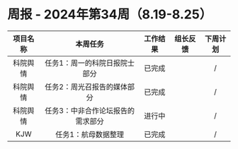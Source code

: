 
# 周报 - 2024年第34周（8.19-8.25）


|  项目名称  | 本周任务 | 工作结果 | 组长反馈 |  下周计划| 
|:----------:|:--------:|:--------:|:--------:|:--------:|
|  科院舆情      | 任务1：周一的科院日报院士部分    | 已完成      |       | /      |
|   科院舆情       | 任务2：周光召报告的媒体部分        | 已完成      |       |/     |
|   科院舆情       | 任务3：中非合作论坛报告的需求部分        | 进行中      |       |/     |
|  KJW    | 任务1：航母数据整理        | 已完成      |       |/       |
